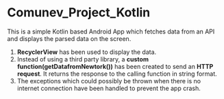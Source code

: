 # Comunev_Project_Kotlin
This is a simple Kotlin based Android App which fetches data from an API and displays the parsed data on the screen.
1. **RecyclerView** has been used to display the data.
2. Instead of using a third party library, a **custom function(getDatafromNewtork())** has been created to send an **HTTP request**. It returns the response to the calling function in string format.
3. The exceptions which could possibly be thrown when there is no internet connection have been handled to prevent the app crash. 
